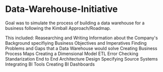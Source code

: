 # Data-Warehouse-Initiative

Goal was to simulate the process of building a data warehouse for a business following the Kimball Approach/Roadmap.



This included:
Reasearching and Writing Information about the Company's Background 
specifiying Business Objectives and Imperatives
Finding Problems and Gaps that a Data Warehouse would solve
Creating Business Process Maps
Creating a Dimensional Model
ETL
Error Checking
Standarization
End to End Architecture Design
Specifying Source Systems
Integrating BI Tools
Creating BI Dashboards
